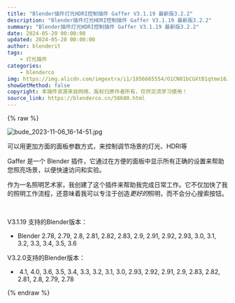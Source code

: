 ```yaml
---
title: "Blender插件灯光HDRI控制插件 Gaffer V3.1.19 最新版3.2.2"
description: "Blender插件灯光HDRI控制插件 Gaffer V3.1.19 最新版3.2.2"
summary: "Blender插件灯光HDRI控制插件 Gaffer V3.1.19 最新版3.2.2"
date: 2024-05-20 00:00:00
updated: 2024-05-20 00:00:00
author: blenderit
tags: 
    - 灯光插件
categories:
    - blenderco
img: https://img.alicdn.com/imgextra/i1/1856665554/O1CN01bCGXtB1qtme16JO7N_!!1856665554.jpg
showGetMethod: false
copyright: 本插件资源来自网络，版权归原作者所有，仅供交流学习使用！
source_link: https://blenderco.cn/58680.html
---
```


{% raw %}
<p><img class="aligncenter" src="https://img.alicdn.com/imgextra/i1/1856665554/O1CN01bCGXtB1qtme16JO7N_!!1856665554.jpg" alt="bude_2023-11-06_16-14-51.jpg"></p><p>可以用更加方面的面板参数方式，来控制调节场景的灯光、HDRI等</p><p>Gaffer 是一个 Blender 插件，它通过在方便的面板中显示所有正确的设置来帮助您照亮场景，以便快速访问和实验。</p><p>作为一名照明艺术家，我创建了这个插件来帮助我完成日常工作。它不仅加快了我的照明工作流程，还意味着我可以专注于创造<em>更好的</em>照明，而不会分心搜索按钮。</p><p> </p><p>V3.1.19 支持的Blender版本：</p><ul>
<li>Blender 2.78, 2.79, 2.8, 2.81, 2.82, 2.83, 2.9, 2.91, 2.92, 2.93, 3.0, 3.1, 3.2, 3.3, 3.4, 3.5, 3.6</li>
</ul><p>V3.2.0支持的Blender版本：</p><ul>
<li> 4.1, 4.0, 3.6, 3.5, 3.4, 3.3, 3.2, 3.1, 3.0, 2.93, 2.92, 2.91, 2.9, 2.83, 2.82, 2.81, 2.8, 2.79, 2.78</li>
</ul>
<div style="display: none">blenderco</div>
{% endraw %}